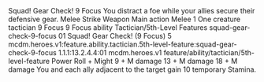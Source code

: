 <ability>
  <name>Squad! Gear Check!</name>
  <cost>9 Focus</cost>
  <flavor>You distract a foe while your allies secure their defensive gear.</flavor>
  <keywords>
    <keyword>Melee</keyword>
    <keyword>Strike</keyword>
    <keyword>Weapon</keyword>
  </keywords>
  <type>Main action</type>
  <distance>Melee 1</distance>
  <target>One creature</target>
  <metadata>
    <class>tactician</class>
    <cost>9 Focus</cost>
    <cost_amount>9</cost_amount>
    <cost_resource>Focus</cost_resource>
    <feature_type>ability</feature_type>
    <file_dpath>Tactician/5th-Level Features</file_dpath>
    <item_id>squad-gear-check-9-focus</item_id>
    <item_index>01</item_index>
    <item_name>Squad! Gear Check! (9 Focus)</item_name>
    <level>5</level>
    <scc>mcdm.heroes.v1:feature.ability.tactician.5th-level-feature:squad-gear-check-9-focus</scc>
    <scdc>1.1.1:13.2.4.4:01</scdc>
    <source>mcdm.heroes.v1</source>
    <type>feature/ability/tactician/5th-level-feature</type>
  </metadata>
  <effects>
    <effect type="roll">
      <roll>Power Roll + Might</roll>
      <t1>9 + M damage</t1>
      <t2>13 + M damage</t2>
      <t3>18 + M damage</t3>
    </effect>
    <effect type="mundane">You and each ally adjacent to the target gain 10 temporary Stamina.</effect>
  </effects>
</ability>
